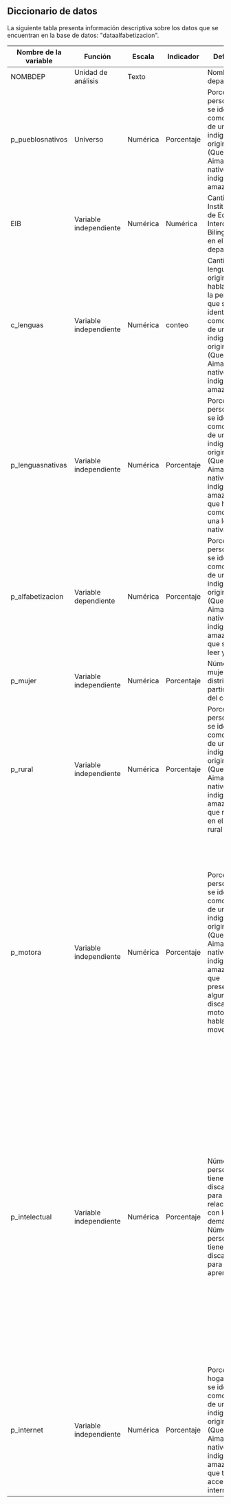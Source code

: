 ## Diccionario de datos
La siguiente tabla presenta información descriptiva sobre los datos que se encuentran en  la base de datos: "dataalfabetizacion".

| Nombre de la variable  |  Función           | Escala |Indicador | Definición | Pregunta del Censo | Fuente de datos |
|------------------------|--------------------|--------|----------|------------|--------------------|-----------------|
| NOMBDEP          | Unidad de análisis | Texto  |          | Nombre del departamento | | https://censos2017.inei.gob.pe/redatam/|
|   p_pueblosnativos   | Universo | Numérica| Porcentaje| Porcentaje de personas que se identifican como parte de un pueblo indígena u originario (Quechua, Aimara y nativo o indígena de la amazonía) | ¿Por sus costumbres y sus antepasados, ¿usted se siente o considera...? |  https://censos2017.inei.gob.pe/redatam/ |
|    EIB   | Variable independiente | Numérica| Numérica| Cantidad de Instituciones de Educación Intercultural Bilingue (EIB) en el departamento | EIB |  https://bdpi.cultura.gob.pe/buscador-de-localidades-de-pueblos-indigenas |
|    c_lenguas   | Variable independiente | Numérica| conteo|Cantidad de lenguas originarias habladas por la personas que se identifican como parte de un pueblo indígena u originario (Quechua, Aimara y nativo o indígena de la amazonía) | ¿Cuál es el idioma o lengua materna con el que aprendió a hablar en su niñez? |  https://censos2017.inei.gob.pe/redatam/ |
|    p_lenguasnativas   | Variable independiente | Numérica| Porcentaje| Porcentaje de personas que se identifican como parte de un pueblo indígena u originario (Quechua, Aimara y nativo o indígena de la amazonía) que hablan como mínimo una lengua nativa | ¿Cuál es el idioma o lengua materna con el que aprendió a hablar en su niñez? |  https://censos2017.inei.gob.pe/redatam/ |
|p_alfabetizacion| Variable dependiente | Numérica| Porcentaje| Porcentaje de personas que se identifican como parte de un pueblo indígena u originario (Quechua, Aimara y nativo o indígena de la amazonía) que saben leer y escribir | ¿Sabe leer y escribir?| https://censos2017.inei.gob.pe/redatam/ |
|p_mujer| Variable independiente | Numérica| Porcentaje| Número de mujeres en el distrito que participaron del censo | Sexo| https://censos2017.inei.gob.pe/redatam/ |
|p_rural| Variable independiente | Numérica| Porcentaje| Porcentaje de personas que se identifican como parte de un pueblo indígena u originario (Quechua, Aimara y nativo o indígena de la amazonía) que residen en el área rural | Ubicación censal| https://censos2017.inei.gob.pe/redatam/ |
|p_motora| Variable independiente | Numérica| Porcentaje| Porcentaje de personas que se identifican como parte de un pueblo indígena u originario (Quechua, Aimara y nativo o indígena de la amazonía) que presentan alguna discapacidad motora (ver, hablar, oír y moverse) | A continuación le haré algunas preguntas para saber si usted presenta alguna dificultad o limitación permanente que le impida desarrollarse normalmente en sus actividades diarias, ¿Tiene alguna dificultad o limitación permanente para: ver aún usando anteojos, oír, hablar y/o moverse?| https://censos2017.inei.gob.pe/redatam/ |
|p_intelectual| Variable independiente | Numérica| Porcentaje| Número de personas que tienen una discapacidad para relacionarse con los demás, Número de personas que tienen una discapacidad para aprender| A continuación le haré algunas preguntas para saber si usted presenta alguna dificultad o limitación permanente que le impida desarrollarse normalmente en sus actividades diarias, ¿Tiene alguna dificultad o limitación permanente para: Relacionarse con los demás por sus pensamientos, sentimientos, emociones o conductas?,  Entender o aprender (concentrarse y recordar)? | https://censos2017.inei.gob.pe/redatam/ |
|p_internet| Variable independiente | Numérica| Porcentaje| Porcentaje de hogares que se identifican como parte de un pueblo indígena u originario (Quechua, Aimara y nativo o indígena de la amazonía) que tienen acceso a internet |¿Su hogar tiene: conexión a internet? | https://censos2017.inei.gob.pe/redatam/ |
